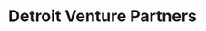 ---
layout: firm_page
title: "Detroit Venture Partners"
id: "detroit.vc"
permalink: "/detroitventurepartnersdetroit.vc/"
website: "https://www.detroit.vc"
offices: "Detroit (United States)"
investment_stages: "Seed, Series A, Series B"
portfolio_companies: ""
portfolio_link: ""
investment_markets: "Tech"
founded_year: "2010"
description: "Detroit Venture Partners backs and founds early-stage tech companies that aim to make a global impact. Founded by Dan Gilbert, it leverages the Rock Family of Companies to support portfolio companies."
linkedin: "https://www.linkedin.com/company/detroit-venture-partners"
twitter: ""
instagram: ""
team_page: ""
investor_type: "Venture Capital"
crunchbase: "https://www.crunchbase.com/organization/detroit-venture-partners"
pitchbook: "https://pitchbook.com/profiles/investor/52524-82"

# SEO Optimization
meta_title: "Detroit Venture Partners - VC Firm - projectstartups.com"
meta_description: "Detroit Venture Partners, Detroit Venture Partners backs and founds early-stage tech companies that aim to make a global impact. Founded by Dan Gilbert, it leverages the Rock F..."
meta_keywords: "Detroit Venture Partners, Tech, VC firm, venture capital, startup investor, projectstartups.com"
canonical_url: "https://vc.projectstartups.com/detroitventurepartnersdetroit.vc/"
---